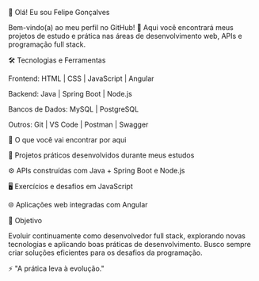 👋 Olá! Eu sou Felipe Gonçalves

Bem-vindo(a) ao meu perfil no GitHub! 🚀
Aqui você encontrará meus projetos de estudo e prática nas áreas de desenvolvimento web, APIs e programação full stack.

🛠️ Tecnologias e Ferramentas

Frontend:
HTML | CSS | JavaScript | Angular

Backend:
Java | Spring Boot | Node.js

Bancos de Dados:
MySQL | PostgreSQL

Outros:
Git | VS Code | Postman | Swagger

📁 O que você vai encontrar por aqui

📘 Projetos práticos desenvolvidos durante meus estudos

⚙️ APIs construídas com Java + Spring Boot e Node.js

🖥️ Exercícios e desafios em JavaScript

🌐 Aplicações web integradas com Angular

🎯 Objetivo

Evoluir continuamente como desenvolvedor full stack, explorando novas tecnologias e aplicando boas práticas de desenvolvimento. Busco sempre criar soluções eficientes para os desafios da programação.

⚡ "A prática leva à evolução."
